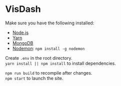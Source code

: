 # VisDash

Make sure you have the following installed:

* [Node.js](https://nodejs.org/en/download/)
* [Yarn](https://yarnpkg.com/lang/en/docs/install/)
* [MongoDB](https://www.mongodb.com/download-center)
* [Nodemon](https://nodemon.io/): `npm install -g nodemon`

Create `.env` in the root directory.  
`yarn install || npm install` to install dependencies.

`npm run build` to recompile after changes.  
`npm start` to launch the site.
